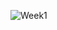![Week1](file:///Users/anthonyramirez/Documents/SPRING22/CSE15L/Screen%20Shot%202022-04-07%20at%2011.05.22%20AM%20Small.jpeg)
